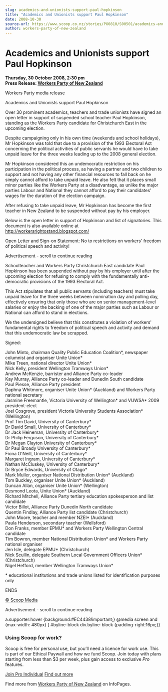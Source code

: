 ```yaml
---
slug: academics-and-unionists-support-paul-hopkinson
title: "Academics and Unionists support Paul Hopkinson"
date: 2008-10-30
source-url: https://www.scoop.co.nz/stories/PO0810/S00501/academics-and-unionists-support-paul-hopkinson.htm
author: workers-party-of-new-zealand
---
```

Academics and Unionists support Paul Hopkinson
==============================================

**Thursday, 30 October 2008, 2:30 pm**  
**Press Release: [Workers Party of New Zealand](https://info.scoop.co.nz/Workers_Party_of_New_Zealand)**

Workers Party media release

  
Academics and Unionists support Paul Hopkinson

Over 30 prominent academics, teachers and trade unionists have signed an open letter in support of suspended school teacher Paul Hopkinson, standing as the Workers Party candidate for Christchurch East in the upcoming election.

Despite campaigning only in his own time (weekends and school holidays), Mr Hopkinson was told that due to a provision of the 1993 Electoral Act concerning the political activities of public servants he would have to take unpaid leave for the three weeks leading up to the 2008 general election.

Mr Hopkinson considered this an undemocratic restriction on his participation in the political process, as having a partner and two children to support and not having any other financial resources to fall back on he simply cannot afford to take unpaid leave. He also felt that it places small minor parties like the Workers Party at a disadvantage, as unlike the major parties Labour and National they cannot afford to pay their candidates' wages for the duration of the election campaign.

After refusing to take unpaid leave, Mr Hopkinson has become the first teacher in New Zealand to be suspended without pay by his employer.

Below is the open letter in support of Hopkinson and list of signatories. This document is also available online at http://workersrightostand.blogspot.com/

  
Open Letter and Sign-on Statement: No to restrictions on workers' freedom of political speech and activity!

Advertisement - scroll to continue reading





Schoolteacher and Workers Party Christchurch East candidate Paul Hopkinson has been suspended without pay by his employer until after the upcoming election for refusing to comply with the fundamentally anti-democratic provisions of the 1993 Electoral Act.

This Act stipulates that all public servants (including teachers) must take unpaid leave for the three weeks between nomination day and polling day, effectively ensuring that only those who are on senior management-level salaries or enjoy the backing of one of the major parties such as Labour or National can afford to stand in elections.

We the undersigned believe that this constitutes a violation of workers' fundamental rights to freedom of political speech and activity and demand that this undemocratic law be scrapped.

Signed:

John Minto, chairman Quality Public Education Coalition\*, newspaper columnist and organiser Unite Union\*  
Mike Treen, national director Unite Union\*  
Nick Kelly, president Wellington Tramways Union\*  
Andrew McKenzie, barrister and Alliance Party co-leader  
Kay Murray, Alliance Party co-leader and Dunedin South candidate  
Paul Piesse, Alliance Party president  
Daphna Whitmore, organiser Unite Union\* (Auckland) and Workers Party national secretary  
Jasmine Freemantle, Victoria University of Wellington\* and VUWSA\* 2009 president-elect  
Joel Cosgrove, president Victoria University Students Association\* (Wellington)  
Prof Tim David, University of Canterbury\*  
Dr David Small, University of Canterbury\*  
Dr Jack Heineman, University of Canterbury\*  
Dr Philip Ferguson, University of Canterbury\*  
Dr Megan Clayton University of Canterbury\*  
Dr Paul Broady University of Canterbury\*  
Fiona O'Neill, University of Canterbury\*  
Margaret Ingram, University of Canterbury\*  
Nathan McCluskey, University of Canterbury\*  
Dr Bryce Edwards, University of Otago\*  
Mark Muller, organiser National Distribution Union\* (Auckland)  
Tom Buckley, organiser Unite Union\* (Auckland)  
Duncan Allan, organiser Unite Union\* (Wellington)  
Desmond Leota, Unite Union\* (Auckland)  
Richard Mitchell, Alliance Party tertiary education spokesperson and list candidate  
Victor Billot, Alliance Party Dunedin North candidate  
Quentin Findlay, Alliance Party list candidate (Christchurch)  
John Moore, teacher and member NZEI\* (Auckland)  
Paula Henderson, secondary teacher (Wellsford)  
Don Franks, member EPMU\* and Workers Party Wellington Central candidate  
Tim Bowron, member National Distribution Union\* and Workers Party national organiser  
Jen Isle, delegate EPMU\* (Christchurch)  
Nick Scullin, delegate Southern Local Government Officers Union\* (Christchurch)  
Nigel Hefford, member Wellington Tramways Union\*

\* educational institutions and trade unions listed for identification purposes only

ENDS

[© Scoop Media](http://www.scoop.co.nz/about/terms.html)  

Advertisement - scroll to continue reading



a.supporter:hover {background:#EC4438!important;} @media screen and (max-width: 480px) { #byline-block div.byline-block {padding-right:16px;}}

### Using Scoop for work?

Scoop is free for personal use, but you’ll need a licence for work use. This is part of our Ethical Paywall and how we fund Scoop. Join today with plans starting from less than $3 per week, plus gain access to exclusive _Pro_ features.  
  
[Join Pro Individual](https://pro.scoop.co.nz/Individual/?from=ProIn24) [Find out more](https://pro.scoop.co.nz/using-scoop-for-work/?from=ProIn24)

Find more from [Workers Party of New Zealand](https://info.scoop.co.nz/Workers_Party_of_New_Zealand) on InfoPages.